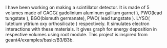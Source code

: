 I have been working on making a scintillator detector. It is made of 5 volumes made of GAGG( gadolinium aluminum gallium garnet ), PWO(lead tungstate ), BGO(bismuth germanate), PWO( lead tungstate ). LYSO( lutetium yttrium oxy orthosilicate ) respectively. It simulates electron interactions with these materials. It gives graph for energy deposition in respective volumes using root module. This project is inspired from geant4/examples/basic/B3/B3b.
